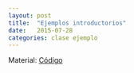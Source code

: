 ```yaml
---
layout: post
title:  "Ejemplos introductorios"
date:   2015-07-28 
categories: clase ejemplo
---
```


Material: [Código](https://github.com/felipegonzalez/aprendizaje_estadistico_2015/tree/master/clases/clase_1)

